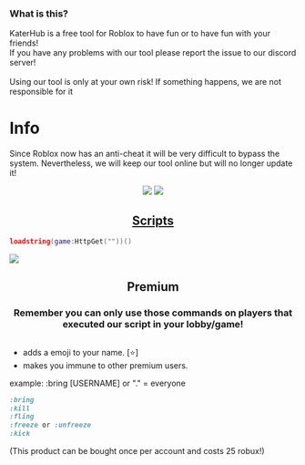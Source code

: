 <div align="left">
  <h3>What is this?</h3>
  <p class="discription">KaterHub is a free tool for Roblox to have fun or to have fun with your friends!<br>If you have any problems with our tool please report the issue to our discord server!<br><br>Using our tool is only at your own risk! If something happens, we are not responsible for it</p>
  <h1>Info</h1>
  <p class="discription">Since Roblox now has an anti-cheat it will be very difficult to bypass the system. Nevertheless, we will keep our tool online but will no longer update it!</p>
</div>
<div align="center">
  <a href="https://discordapp.com/users/947868747576778822" target="_blank"><img src="https://img.shields.io/badge/Creator-Colin4President-blue"></img></a>
  <a href="https://discord.gg/kSBmA2qKEp" target="_blank"><img src="https://img.shields.io/discord/1185906126022266920?logo=discord&label=Join%20our%20Discord!&color=ba34eb">  
  <h2>Scripts</h2>
  </img></a>
</div>

```lua
loadstring(game:HttpGet(""))()
```
<div align="left">
  <a href="https://github.com/Colin4President/KaterHub" target="_blank"><img src="https://img.shields.io/github/contributors/Colin4President/KaterHub"></img></a>
</div>
<div align="center">
  <h2>Premium</h2>
  <h3>Remember you can only use those commands on players that executed our script in your lobby/game!</h3>
  <h2> </h2>
</div>

+ adds a emoji to your name. [⭐]
+ makes you immune to other premium users.

example: :bring [USERNAME] or "." = everyone

```css
:bring
:kill
:fling
:freeze or :unfreeze
:kick
```
(This product can be bought once per account and costs 25 robux!)

